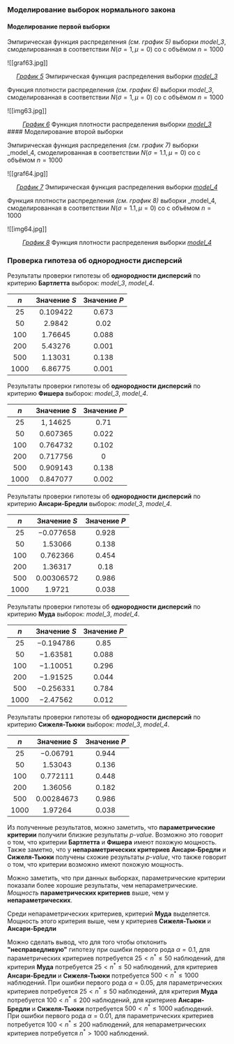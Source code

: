 ### Моделирование выборок нормального закона

#### Моделирование первой выборки

 Эмпирическая функция распределения _(см. график 5)_ выборки _model_3_, смоделированная в соответствии $N(\sigma = 1, \mu = 0)$ со  с объёмом $n=1000$
 
![[graf63.jpg]]
<div style="text-align: center;">
<em><u>График 5</u></em> Эмпирическая функция распределения выборки <em><u>model_3</u></em>
</div>

Функция плотности распределения _(см. график 6)_ выборки _model_3_, смоделированная в соответствии $N(\sigma = 1, \mu = 0)$ со  с объёмом $n=1000$

![[img63.jpg]]
<div style="text-align: center;">
<em><u>График 6</u></em> Функция плотности распределения выборки <em><u>model_3</u></em>
</div>
#### Моделирование второй выборки

Эмпирическая функция распределения _(см. график 7)_ выборки _model_4, смоделированная в соответствии $N(\sigma = 1.1, \mu = 0)$ со  с объёмом $n=1000$

![[graf64.jpg]]
<div style="text-align: center;">
<em><u>График 7</u></em> Эмпирическая функция распределения выборки <em><u>model_4</u></em>
</div>

Функция плотности распределения _(см. график 8)_ выборки _model_4, смоделированная в соответствии $N(\sigma = 1.1, \mu = 0)$ со  с объёмом $n=1000$

![[img64.jpg]]<div style="text-align: center;">
<em><u>График 8</u></em> Функция плотности распределения выборки <em><u>model_4</u></em>
</div>

### Проверка гипотеза об однородности дисперсий

Результаты проверки гипотезы об __однородности дисперсий__ по критерию __Бартлетта__ выборок: _model_3_, _model_4_.


|  $n$   | Значение $S$ | Значение $P$ |
| :----: | :----------: | :----------: |
|  $25$  |  $0.109422$  |   $0.673$    |
|  $50$  |   $2.9842$   |    $0.02$    |
| $100$  |  $1.76645$   |   $0.088$    |
| $200$  |  $5.43276$   |   $0.001$    |
| $500$  |  $1.13031$   |   $0.138$    |
| $1000$ |  $6.86775$   |   $0.001$    |
Результаты проверки гипотезы об __однородности дисперсий__ по критерию __Фишера__ выборок: _model_3_, _model_4_.


|  $n$   | Значение $S$ | Значение $P$ |
| :----: | :----------: | :----------: |
|  $25$  |  $1,14625$   |    $0.71$    |
|  $50$  |  $0.607365$  |   $0.022$    |
| $100$  |  $0.764732$  |   $0.102$    |
| $200$  |  $0.717756$  |     $0$      |
| $500$  |  $0.909143$  |   $0.138$    |
| $1000$ |  $0.847077$  |   $0.002$    |
Результаты проверки гипотезы об __однородности дисперсий__ по критерию __Ансари-Бредли__ выборок: _model_3_, _model_4_.


|  $n$   | Значение $S$ | Значение $P$ |
| :----: | :----------: | :----------: |
|  $25$  | $-0.077658$  |   $0.928$    |
|  $50$  |  $1.53066$   |   $0.138$    |
| $100$  |  $0.762366$  |   $0.454$    |
| $200$  |  $1.36317$   |    $0.18$    |
| $500$  | $0.00306572$ |   $0.986$    |
| $1000$ |   $1.9721$   |   $0.038$    |
Результаты проверки гипотезы об __однородности дисперсий__ по критерию __Муда__ выборок: _model_3_, _model_4_.


|  $n$   | Значение $S$ | Значение $P$ |
| :----: | :----------: | :----------: |
|  $25$  | $-0.194786$  |    $0.85$    |
|  $50$  |  $-1.63581$  |   $0.088$    |
| $100$  |  $-1.10051$  |   $0.296$    |
| $200$  |  $-1.91525$  |   $0.044$    |
| $500$  | $-0.256331$  |   $0.784$    |
| $1000$ |  $-2.47562$  |   $0.012$    |
Результаты проверки гипотезы об __однородности дисперсий__ по критерию __Сижеля-Тьюки__ выборок: _model_3_, _model_4_.


|  $n$   | Значение $S$ | Значение $P$ |
| :----: | :----------: | :----------: |
|  $25$  |  $-0.06791$  |   $0.944$    |
|  $50$  |  $1.53043$   |   $0.136$    |
| $100$  |  $0.772111$  |   $0.448$    |
| $200$  |  $1.36056$   |   $0.182$    |
| $500$  | $0.00284673$ |   $0.986$    |
| $1000$ |  $1.97264$   |   $0.038$    |
Из полученные результатов, можно заметить, что __параметрические критерии__ получили близкие результаты $p$-_value_. Возможно это говорит о том, что критерии __Бартлетта__ и __Фишера__ имеют похожую мощность. Также заметно, что у __непараметрических критериев__ __Ансари-Бредли__ и __Сижеля-Тьюки__ получены схожие результаты $p$-_value_, что также говорит о том, что критерии возможно имеют похожую мощность.

Можно заметить, что при данных выборках, параметрические критерии показали более хорошие результаты, чем непараметрические. _Мощность_ __параметрических критериев__ выше, чем у __непараметрических__.

Среди непараметрических критериев, критерий __Муда__ выделяется. Мощность этого критерия выше, чем у критериев __Сижеля-Тьюки__ и __Ансари-Бредли__

Можно сделать вывод, что для того чтобы отклонить __"несправедливую"__ гипотезу при ошибки первого рода $\alpha=0.1$, для параметрических критериев потребуется  $25 < n^* \le 50$ наблюдений, для критерия __Муда__ потребуется $25 < n^* \le 50$ наблюдений, для критериев __Ансари-Бредли__ и __Сижеля-Тьюки__ потребуется $500 < n^* \le 1000$  наблюдений. При ошибки первого рода $\alpha = 0.05$, для параметрических критериев потребуется $25 < n^* \le 50$ наблюдений, для критерия __Муда__ потребуется $100 < n^* \le 200$ наблюдений, для критериев __Ансари-Бредли__ и __Сижеля-Тьюки__ потребуется $500 < n^* \le 1000$ наблюдений. При ошибки первого рода $\alpha = 0.01$, для параметрических критериев потребуется $100 < n^* \le 200$ наблюдений, для непараметрических критериев потребуется $n^* > 1000$ наблюдений.